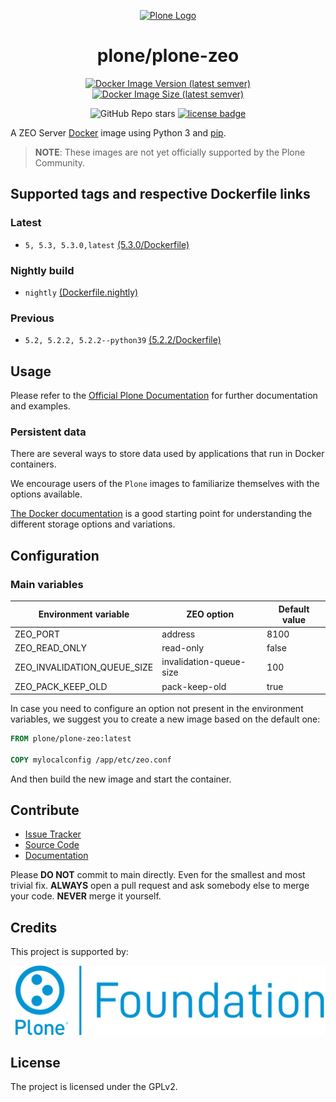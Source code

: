 <p align="center">
  <a href="https://github.com/marketplace/actions/docker-stack-deploy-action">
    <img alt="Plone Logo" width="200px" src="https://raw.githubusercontent.com/plone/plone/main/docs/logo.png">
  </a>
</p>

<h1 align="center">
  plone/plone-zeo
</h1>

<div align="center">

[![Docker Image Version (latest semver)](https://img.shields.io/docker/v/plone/plone-zeo?sort=semver)](https://hub.docker.com/r/plone/plone-zeo)
[![Docker Image Size (latest semver)](https://img.shields.io/docker/image-size/plone/plone-zeo?sort=semver)](https://hub.docker.com/r/plone/plone-zeo)

![GitHub Repo stars](https://img.shields.io/github/stars/plone/plone-zeo?style=flat-square)
[![license badge](https://img.shields.io/github/license/plone/plone-zeo)](./LICENSE)

</div>

A ZEO Server [Docker](https://docker.com) image using Python 3 and [pip](https://pip.pypa.io/en/stable/).

> **NOTE**: These images are not yet officially supported by the Plone Community.

## Supported tags and respective Dockerfile links

### Latest

- `5, 5.3, 5.3.0,latest` [(5.3.0/Dockerfile)](https://github.com/plone/plone-zeo/blob/v5.3.0/Dockerfile)

### Nightly build

- `nightly` [(Dockerfile.nightly)](https://github.com/plone/plone-zeo/blob/main/Dockerfile.nightly)


### Previous

- `5.2, 5.2.2, 5.2.2--python39` [(5.2.2/Dockerfile)](https://github.com/plone/plone-zeo/blob/v5.2.2/5.2/5.2.2/Dockerfile.python39)

## Usage

Please refer to the [Official Plone Documentation](https://6.dev-docs.plone.org/install/containers/images/zeo.html) for further documentation and examples.


### Persistent data

There are several ways to store data used by applications that run in Docker containers.

We encourage users of the `Plone` images to familiarize themselves with the options available.

[The Docker documentation](https://docs.docker.com/) is a good starting point for understanding the different storage options and variations.

## Configuration

### Main variables

| Environment variable                      | ZEO  option                    | Default value                   |
| ----------------------------------------- | ------------------------------ | ------------------------------- |
| ZEO_PORT                                  | address                        | 8100                            |
| ZEO_READ_ONLY                             | read-only                      | false                           |
| ZEO_INVALIDATION_QUEUE_SIZE               | invalidation-queue-size        | 100                             |
| ZEO_PACK_KEEP_OLD                         | pack-keep-old                  | true                            |


In case you need to configure an option not present in the environment variables, we suggest you to create a new image based on the default one:

```Dockerfile
FROM plone/plone-zeo:latest

COPY mylocalconfig /app/etc/zeo.conf
```
And then build the new image and start the container.


## Contribute

- [Issue Tracker](https://github.com/plone/plone-zeo/issues)
- [Source Code](https://github.com/plone/plone-zeo/)
- [Documentation](https://6.dev-docs.plone.org/install/containers/images/zeo.html)

Please **DO NOT** commit to main directly. Even for the smallest and most trivial fix.
**ALWAYS** open a pull request and ask somebody else to merge your code. **NEVER** merge it yourself.

## Credits

This project is supported by:

[![Plone Foundation](https://raw.githubusercontent.com/plone/.github/main/plone-foundation.png)](https://plone.org/)

## License

The project is licensed under the GPLv2.
